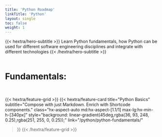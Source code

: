 ```yaml
---
title: 'Python Roadmap'
linkTitle: 'Python'
layout: single
toc: false
weight: 1
---
```



<div class="hx-mb-12">
{{< hextra/hero-subtitle >}}
  Learn Python fundamentals, how Python can be used for different software engineering disciplines and integrate with different technologies
{{< /hextra/hero-subtitle >}}
</div>


<br/>
<h1> Fundamentals: </h1>
<br/>

{{< hextra/feature-grid >}}
  {{< hextra/feature-card
    title="Python Basics"
    subtitle="Compose with just Markdown. Enrich with Shortcode components."
    class="hx-aspect-auto md:hx-aspect-[1.1/1] max-lg:hx-min-h-[340px]"
    style="background: linear-gradient(45deg,rgba(36, 93, 248, 0.25),rgba(251, 255, 0, 0.25));"
    link="/python/python-fundamentals/"
  >}}
{{< /hextra/feature-grid >}}